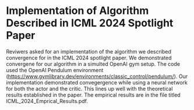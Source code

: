 # Implementation of Algorithm Described in ICML 2024 Spotlight Paper

Reviwers asked for an implementation of the algorithm we described convergence for in the ICML 2024 spotlight paper. We demonstrated convergene for our algorithm in a simulted OpenAI gym setup. The code used the OpenAI Pendulum environment (https://www.gymlibrary.dev/environments/classic_control/pendulum/). Our implementation demonstrated convegergence while using a neural network for both the actor and the critic. This lines up well with the theoretical results established in the paper. The empirical results are in the file titled ICML_2024_Emprical_Results.pdf. 

